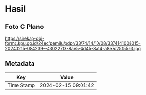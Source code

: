 # Hasil

## Foto C Plano

https://sirekap-obj-formc.kpu.go.id/24ec/pemilu/pdpr/33/74/14/10/08/3374141008015-20240215-084239--430227f3-8ae5-4d45-8a14-a8e7c25f55e3.jpg


## Metadata

| Key        | Value               |
| ---------- | ------------------- |
| Time Stamp | 2024-02-15 09:01:42 |



